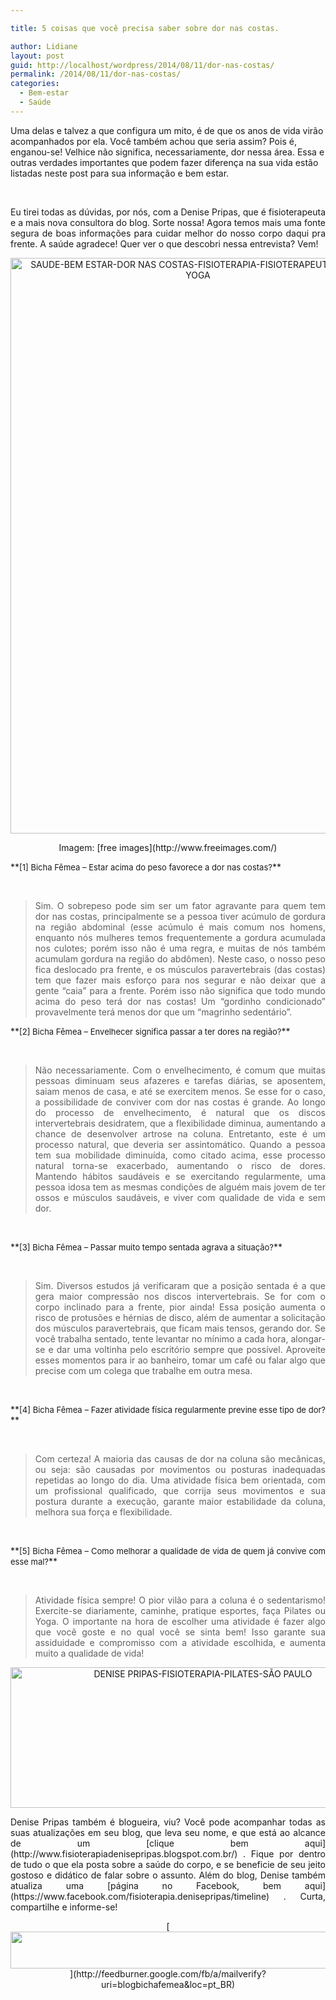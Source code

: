 ```yaml
---

title: 5 coisas que você precisa saber sobre dor nas costas.

author: Lidiane
layout: post
guid: http://localhost/wordpress/2014/08/11/dor-nas-costas/
permalink: /2014/08/11/dor-nas-costas/
categories:
  - Bem-estar
  - Saúde
---
```

Uma delas e talvez a que configura um mito, é de que os anos de vida virão acompanhados por ela. Você também achou que seria assim? Pois é, enganou-se! Velhice não significa, necessariamente, dor nessa área. Essa e outras verdades importantes que podem fazer diferença na sua vida estão listadas neste post para sua informação e bem estar.

&nbsp;

<p align="justify">
  Eu tirei todas as dúvidas, por nós, com a Denise Pripas, que é fisioterapeuta e a mais nova consultora do blog. Sorte nossa! Agora temos mais uma fonte segura de boas informações para cuidar melhor do nosso corpo daqui pra frente. A saúde agradece! Quer ver o que descobri nessa entrevista? Vem!
</p>

<!--more-->

<p align="center">
  <a href="http://www.trololodemulher.com.br/blog/wp-content/uploads/2014/07/SAUDE-BEM-ESTAR-DOR-NAS-COSTAS-FISIOTERAPIA-FISIOTERAPEUTA-PILATES-YOGA.jpg"><img class="alignnone size-full wp-image-10266" src="http://www.trololodemulher.com.br/blog/wp-content/uploads/2014/07/SAUDE-BEM-ESTAR-DOR-NAS-COSTAS-FISIOTERAPIA-FISIOTERAPEUTA-PILATES-YOGA.jpg" alt="SAUDE-BEM ESTAR-DOR NAS COSTAS-FISIOTERAPIA-FISIOTERAPEUTA-PILATES-YOGA" width="600" height="921" /></a>
</p>

<p align="center">
  Imagem: [free images](http://www.freeimages.com/) 
</p>

<p align="justify">
  **<span style="font-size: small;">[1] Bicha Fêmea &#8211; Estar acima do peso favorece a dor nas costas?</span>**
</p>

&nbsp;

> <p style="text-align: justify;">
>   Sim. O sobrepeso pode sim ser um fator agravante para quem tem dor nas costas, principalmente se a pessoa tiver acúmulo de gordura na região abdominal (esse acúmulo é mais comum nos homens, enquanto nós mulheres temos frequentemente a gordura acumulada nos culotes; porém isso não é uma regra, e muitas de nós também acumulam gordura na região do abdômen). Neste caso, o nosso peso fica deslocado pra frente, e os músculos paravertebrais (das costas) tem que fazer mais esforço para nos segurar e não deixar que a gente &#8220;caia&#8221; para a frente. Porém isso não significa que todo mundo acima do peso terá dor nas costas! Um &#8220;gordinho condicionado&#8221; provavelmente terá menos dor que um &#8220;magrinho sedentário&#8221;.
> </p>

<p align="justify">
  **<span style="font-size: small;">[2] Bicha Fêmea &#8211; Envelhecer significa passar a ter dores na região?</span>**
</p>

&nbsp;

> <p align="justify">
>   Não necessariamente. Com o envelhecimento, é comum que muitas pessoas diminuam seus afazeres e tarefas diárias, se aposentem, saiam menos de casa, e até se exercitem menos. Se esse for o caso, a possibilidade de conviver com dor nas costas é grande. Ao longo do processo de envelhecimento, é natural que os discos intervertebrais desidratem, que a flexibilidade diminua, aumentando a chance de desenvolver artrose na coluna. Entretanto, este é um processo natural, que deveria ser assintomático. Quando a pessoa tem sua mobilidade diminuída, como citado acima, esse processo natural torna-se exacerbado, aumentando o risco de dores. Mantendo hábitos saudáveis e se exercitando regularmente, uma pessoa idosa tem as mesmas condições de alguém mais jovem de ter ossos e músculos saudáveis, e viver com qualidade de vida e sem dor.
> </p>

&nbsp;

<p align="justify">
  **<span style="font-size: small;">[3] Bicha Fêmea &#8211; Passar muito tempo sentada agrava a situação?</span>**
</p>

&nbsp;

> <p align="justify">
>   Sim. Diversos estudos já verificaram que a posição sentada é a que gera maior compressão nos discos intervertebrais. Se for com o corpo inclinado para a frente, pior ainda! Essa posição aumenta o risco de protusões e hérnias de disco, além de aumentar a solicitação dos músculos paravertebrais, que ficam mais tensos, gerando dor. Se você trabalha sentado, tente levantar no mínimo a cada hora, alongar-se e dar uma voltinha pelo escritório sempre que possível. Aproveite esses momentos para ir ao banheiro, tomar um café ou falar algo que precise com um colega que trabalhe em outra mesa.
> </p>

&nbsp;

<p align="justify">
  **<span style="font-size: small;">[4] Bicha Fêmea &#8211; Fazer atividade física regularmente previne esse tipo de dor?</span>**
</p>

&nbsp;

> <p align="justify">
>   Com certeza! A maioria das causas de dor na coluna são mecânicas, ou seja: são causadas por movimentos ou posturas inadequadas repetidas ao longo do dia. Uma atividade física bem orientada, com um profissional qualificado, que corrija seus movimentos e sua postura durante a execução, garante maior estabilidade da coluna, melhora sua força e flexibilidade.
> </p>

&nbsp;

<p align="justify">
  **<span style="font-size: small;">[5] Bicha Fêmea &#8211; Como melhorar a qualidade de vida de quem já convive com esse mal?</span>**
</p>

&nbsp;

> <p align="justify">
>   Atividade física sempre! O pior vilão para a coluna é o sedentarismo! Exercite-se diariamente, caminhe, pratique esportes, faça Pilates ou Yoga. O importante na hora de escolher uma atividade é fazer algo que você goste e no qual você se sinta bem! Isso garante sua assiduidade e compromisso com a atividade escolhida, e aumenta muito a qualidade de vida!
> </p>

<p align="center">
  <a href="http://www.trololodemulher.com.br/blog/wp-content/uploads/2014/07/DENISE-PRIPAS-FISIOTERAPIA-PILATES-SÃO-PAULO.png"><img class="alignnone size-full wp-image-10265" src="http://www.trololodemulher.com.br/blog/wp-content/uploads/2014/07/DENISE-PRIPAS-FISIOTERAPIA-PILATES-SÃO-PAULO.png" alt="DENISE PRIPAS-FISIOTERAPIA-PILATES-SÃO PAULO" width="600" height="225" /></a>
</p>

<p align="justify">
  Denise Pripas também é blogueira, viu? Você pode acompanhar todas as suas atualizações em seu blog, que leva seu nome, e que está ao alcance de um [clique bem aqui](http://www.fisioterapiadenisepripas.blogspot.com.br/) . Fique por dentro de tudo o que ela posta sobre a saúde do corpo, e se beneficie de seu jeito gostoso e didático de falar sobre o assunto. Além do blog, Denise também atualiza uma [página no Facebook, bem aqui](https://www.facebook.com/fisioterapia.denisepripas/timeline) . Curta, compartilhe e informe-se!
</p>

<p align="center">
  [<img class="alignnone size-full wp-image-8451" title="Assine o Bicha Fêmea grátis!" src="http://www.trololodemulher.com.br/blog/wp-content/uploads/2012/01/rodapé.png" alt="" width="600" height="59" />](http://feedburner.google.com/fb/a/mailverify?uri=blogbichafemea&loc=pt_BR) 
</p>

&nbsp;

<p align="center">